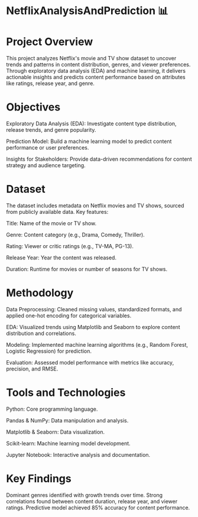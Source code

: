 # NetflixAnalysisAndPrediction 📊

# Project Overview
This project analyzes Netflix's movie and TV show dataset to uncover trends and patterns in content distribution, genres, and viewer preferences. Through exploratory data analysis (EDA) and machine learning, it delivers actionable insights and predicts content performance based on attributes like ratings, release year, and genre.

# Objectives

Exploratory Data Analysis (EDA): Investigate content type distribution, release trends, and genre popularity.

Prediction Model: Build a machine learning model to predict content performance or user preferences.

Insights for Stakeholders: Provide data-driven recommendations for content strategy and audience targeting.

# Dataset
The dataset includes metadata on Netflix movies and TV shows, sourced from publicly available data. 
Key features:

Title: Name of the movie or TV show.

Genre: Content category (e.g., Drama, Comedy, Thriller).

Rating: Viewer or critic ratings (e.g., TV-MA, PG-13).

Release Year: Year the content was released.

Duration: Runtime for movies or number of seasons for TV shows.

# Methodology

Data Preprocessing: Cleaned missing values, standardized formats, and applied one-hot encoding for categorical variables.

EDA: Visualized trends using Matplotlib and Seaborn to explore content distribution and correlations.

Modeling: Implemented machine learning algorithms (e.g., Random Forest, Logistic Regression) for prediction.

Evaluation: Assessed model performance with metrics like accuracy, precision, and RMSE.

# Tools and Technologies

Python: Core programming language.

Pandas & NumPy: Data manipulation and analysis.

Matplotlib & Seaborn: Data visualization.

Scikit-learn: Machine learning model development.

Jupyter Notebook: Interactive analysis and documentation.

# Key Findings

Dominant genres identified with growth trends over time.
Strong correlations found between content duration, release year, and viewer ratings.
Predictive model achieved 85% accuracy for content performance.
